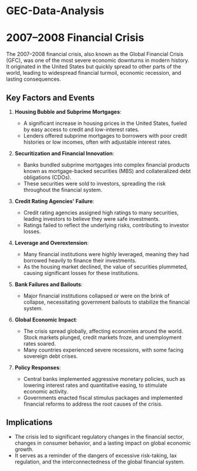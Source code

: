 # GEC-Data-Analysis

# 2007–2008 Financial Crisis

The 2007–2008 financial crisis, also known as the Global Financial Crisis (GFC), was one of the most severe economic downturns in modern history. It originated in the United States but quickly spread to other parts of the world, leading to widespread financial turmoil, economic recession, and lasting consequences.

## Key Factors and Events

1. **Housing Bubble and Subprime Mortgages**: 
   - A significant increase in housing prices in the United States, fueled by easy access to credit and low-interest rates.
   - Lenders offered subprime mortgages to borrowers with poor credit histories or low incomes, often with adjustable interest rates.

2. **Securitization and Financial Innovation**:
   - Banks bundled subprime mortgages into complex financial products known as mortgage-backed securities (MBS) and collateralized debt obligations (CDOs).
   - These securities were sold to investors, spreading the risk throughout the financial system. 

3. **Credit Rating Agencies' Failure**: 
   - Credit rating agencies assigned high ratings to many securities, leading investors to believe they were safe investments.
   - Ratings failed to reflect the underlying risks, contributing to investor losses.

4. **Leverage and Overextension**:
   - Many financial institutions were highly leveraged, meaning they had borrowed heavily to finance their investments.
   - As the housing market declined, the value of securities plummeted, causing significant losses for these institutions.

5. **Bank Failures and Bailouts**:
   - Major financial institutions collapsed or were on the brink of collapse, necessitating government bailouts to stabilize the financial system.

6. **Global Economic Impact**:
   - The crisis spread globally, affecting economies around the world. Stock markets plunged, credit markets froze, and unemployment rates soared.
   - Many countries experienced severe recessions, with some facing sovereign debt crises.

7. **Policy Responses**:
   - Central banks implemented aggressive monetary policies, such as lowering interest rates and quantitative easing, to stimulate economic activity.
   - Governments enacted fiscal stimulus packages and implemented financial reforms to address the root causes of the crisis.

## Implications
- The crisis led to significant regulatory changes in the financial sector, changes in consumer behavior, and a lasting impact on global economic growth.
- It serves as a reminder of the dangers of excessive risk-taking, lax regulation, and the interconnectedness of the global financial system.

